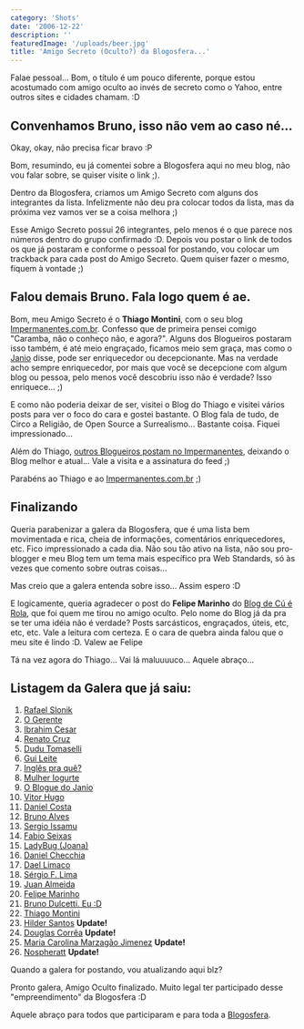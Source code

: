```yaml
---
category: 'Shots'
date: '2006-12-22'
description: ''
featuredImage: '/uploads/beer.jpg'
title: 'Amigo Secreto (Oculto?) da Blogosfera...'
---
```


Falae pessoal... Bom, o título é um pouco diferente, porque estou acostumado com amigo oculto ao invés de secreto como o Yahoo, entre outros sites e cidades chamam. :D

## Convenhamos Bruno, isso não vem ao caso né...

Okay, okay, não precisa ficar bravo :P

Bom, resumindo, eu já comentei sobre a Blogosfera aqui no meu blog, não vou falar sobre, se quiser visite o link ;).

Dentro da Blogosfera, criamos um Amigo Secreto com alguns dos integrantes da lista. Infelizmente não deu pra colocar todos da lista, mas da próxima vez vamos ver se a coisa melhora ;)

Esse Amigo Secreto possui 26 integrantes, pelo menos é o que parece nos números dentro do grupo confirmado :D. Depois vou postar o link de todos os que já postaram e conforme o pessoal for postando, vou colocar um trackback para cada post do Amigo Secreto. Quem quiser fazer o mesmo, fiquem à vontade ;)

## Falou demais Bruno. Fala logo quem é ae.

Bom, meu Amigo Secreto é o **Thiago Montini**, com o seu blog [Impermanentes.com.br](http://www.impermanentes.com.br 'Visitar o Impermanentes.com.br'). Confesso que de primeira pensei comigo "Caramba, não o conheço não, e agora?". Alguns dos Blogueiros postaram isso também, é até meio engraçado, ficamos meio sem graça, mas como o [Janio](http://sarmento.org/janio/amigo-secreto-da-blogosfera/ 'Visitar o Blog do Janio') disse, pode ser enriquecedor ou decepcionante. Mas na verdade acho sempre enriquecedor, por mais que você se decepcione com algum blog ou pessoa, pelo menos você descobriu isso não é verdade? Isso enriquece... ;)

E como não poderia deixar de ser, visitei o Blog do Thiago e visitei vários posts para ver o foco do cara e gostei bastante. O Blog fala de tudo, de Circo a Religião, de Open Source a Surrealismo... Bastante coisa. Fiquei impressionado...

Além do Thiago, [outros Blogueiros postam no Impermanentes](http://impermanentes.com.br/quem-escreve/ 'Ver quem posta no Impermanentes'), deixando o Blog melhor e atual... Vale a visita e a assinatura do feed ;)

Parabéns ao Thiago e ao [Impermanentes.com.br](http://www.impermanentes.com.br) ;)

## Finalizando

Queria parabenizar a galera da Blogosfera, que é uma lista bem movimentada e rica, cheia de informações, comentários enriquecedores, etc. Fico impressionado a cada dia. Não sou tão ativo na lista, não sou pro-blogger e meu Blog tem um tema mais específico pra Web Standards, só às vezes que comento sobre outras coisas...

Mas creio que a galera entenda sobre isso... Assim espero :D

E logicamente, queria agradecer o post do **Felipe Marinho** do [Blog de Cú é Rola](http://decuro.blogspot.com/), que foi quem me tirou no amigo oculto. Pelo nome do Blog já da pra se ter uma idéia não é verdade? Posts sarcásticos, engraçados, úteis, etc, etc, etc. Vale a leitura com certeza. E o cara de quebra ainda falou que o meu site é lindo :D. Valew ae Felipe

Tá na vez agora do Thiago... Vai lá maluuuuco... Aquele abraço...

## Listagem da Galera que já saiu:

1. [Rafael Slonik](http://novo-mundo.org/log/2006/12/13/amigo-secreto-o-gerente/)
2. [O Gerente](http://ogerente.com/congestionado/2006/12/14/amigo-secreto-rev-ibrahim-cesar/)
3. [Ibrahim Cesar](http://1001gatos.org/amigo-secretorenato-cruz/)
4. [Renato Cruz](http://renatocruz.com.br/2006/12/14/meu-amigo-secreto-e/)
5. [Dudu Tomaselli](http://www.dudutomaselli.com/gui-leite-e-o-maravilhoso-mundo-da-apple/)
6. [Gui Leite](http://www.guileite.com/2006/12/15/ingles-pra-que/)
7. [Inglês pra quê?](http://www.inglespraque.com/2006/12/15/meu-amigo-secreto-e/)
8. [Mulher Iogurte](http://alcoolcomacucar.tripod.com/)
9. [O Blogue do Janio](http://sarmento.org/janio/amigo-secreto-da-blogosfera/)
10. [Vitor Hugo](http://aleatorio.semjuizo.com/15/12/amigo-secreto-blogosferico/)
11. [Daniel Costa](http://danielcosta.info/arquivo/2006/12/16/amigo-secreto-na-blogosfera)
12. [Bruno Alves](http://www.brpoint.net/arquivo/blogs/amigo-oculto-da-blogosfera.html)
13. [Sergio Issamu](http://issamu.blog.com/1358819/)
14. [Fabio Seixas](http://blog.fabioseixas.com.br/archives/2006/12/amigo_secreto_b.html)
15. [LadyBug (Joana)](http://ladybugbrazil.blogspot.com/2006/12/amigo-secreto-blogosfera-2006-saia.html)
16. [Daniel Checchia](http://parlendatech.com.br/?p=75)
17. [Dael Limaco](http://www.daellimaco.com/blog/archives/2006/12/amigo_secreto_s.html)
18. [Sérgio F. Lima](http://sergioflima.pro.br/blog/blogs/index.php?blog=1&title=amigo_secreto_brgizmo&more=1&c=1&tb=1&pb=1)
19. [Juan Almeida](http://brgizmo.freehostia.com/blog/amigo-secreto-blogosfera/)
20. [Felipe Marinho](http://decuro.blogspot.com/)
21. [Bruno Dulcetti. Eu :D](/amigo-secreto-oculto-da-blogosfera)
22. [Thiago Montini](http://impermanentes.com.br/2006/12/22/amigo-secreto-da-blogosfera-2/)
23. [Hilder Santos](http://www.pimentacomdende.com/2006/12/26/para-meu-amigo-nada-secreto/) **Update!**
24. [Douglas Corrêa](http://www.gravateiros.com.br/2006/12/23/amigo-secreto-da-blogosfera/) **Update!**
25. [Maria Carolina Marzagão Jimenez](http://www.cinefiladeplantao.blogger.com.br/) **Update!**
26. [Nospheratt](http://net-dinheiro.blogspot.com/) **Update!**

Quando a galera for postando, vou atualizando aqui blz?

Pronto galera, Amigo Oculto finalizado. Muito legal ter participado desse "empreendimento" da Blogosfera :D

Aquele abraço para todos que participaram e para toda a [Blogosfera](http://br.groups.yahoo.com/group/blogosfera/).
